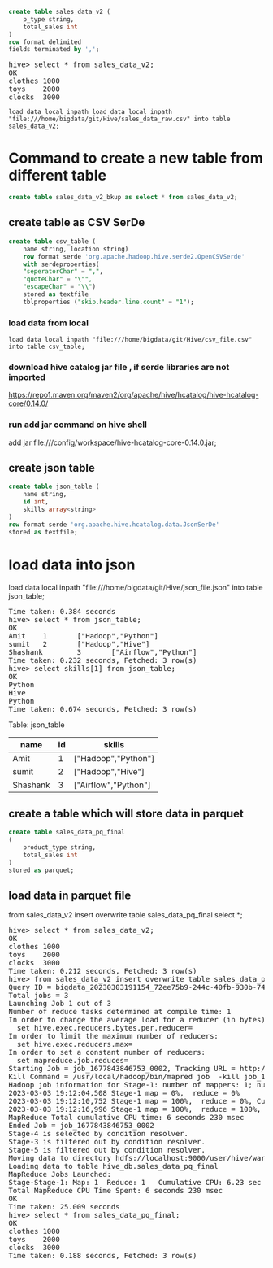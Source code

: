```sql
create table sales_data_v2 (
    p_type string,
    total_sales int
)
row format delimited
fields terminated by ',';
```
<pre>
hive> select * from sales_data_v2;
OK
clothes 1000
toys    2000
clocks  3000
</pre>

```
load data local inpath load data local inpath "file:///home/bigdata/git/Hive/sales_data_raw.csv" into table sales_data_v2;
```
# Command to create a new table from different table
```sql
create table sales_data_v2_bkup as select * from sales_data_v2;
```

## create table as CSV SerDe

```sql
create table csv_table (
    name string, location string)
    row format serde 'org.apache.hadoop.hive.serde2.OpenCSVSerde'
    with serdeproperties(
    "seperatorChar" = ",",
    "quoteChar" = "\"",
    "escapeChar" = "\\")
    stored as textfile
    tblproperties ("skip.header.line.count" = "1");
```
    
### load data from local
```
load data local inpath "file:///home/bigdata/git/Hive/csv_file.csv" into table csv_table;
```

### download hive catalog jar file , if serde libraries are not imported

https://repo1.maven.org/maven2/org/apache/hive/hcatalog/hive-hcatalog-core/0.14.0/

### run add jar command on hive shell
add jar file:///config/workspace/hive-hcatalog-core-0.14.0.jar;

## create json table

```sql
create table json_table (
    name string,
    id int,
    skills array<string>
)
row format serde 'org.apache.hive.hcatalog.data.JsonSerDe'
stored as textfile;
```
    
# load data into json

load data local inpath "file:///home/bigdata/git/Hive/json_file.json" into table json_table;

<pre>
Time taken: 0.384 seconds
hive> select * from json_table;
OK
Amit    1       ["Hadoop","Python"]
sumit   2       ["Hadoop","Hive"]
Shashank        3       ["Airflow","Python"]
Time taken: 0.232 seconds, Fetched: 3 row(s)
hive> select skills[1] from json_table;
OK
Python
Hive
Python
Time taken: 0.674 seconds, Fetched: 3 row(s)
</pre>

Table: json_table

|name|id|skills|
| - | - | - |
|Amit|1|["Hadoop","Python"]|
|sumit|2|["Hadoop","Hive"]|
|Shashank|3|["Airflow","Python"]|
    
## create a table which will store data in parquet

```sql
create table sales_data_pq_final
(
    product_type string,
    total_sales int
)
stored as parquet;
```
    
## load data in parquet file
from sales_data_v2 insert overwrite table sales_data_pq_final select *;

<pre>
hive> select * from sales_data_v2;
OK
clothes 1000
toys    2000
clocks  3000
Time taken: 0.212 seconds, Fetched: 3 row(s)
hive> from sales_data_v2 insert overwrite table sales_data_pq_final select *;
Query ID = bigdata_20230303191154_72ee75b9-244c-40fb-930b-74cba5e050a7
Total jobs = 3
Launching Job 1 out of 3
Number of reduce tasks determined at compile time: 1
In order to change the average load for a reducer (in bytes):
  set hive.exec.reducers.bytes.per.reducer=<number>
In order to limit the maximum number of reducers:
  set hive.exec.reducers.max=<number>
In order to set a constant number of reducers:
  set mapreduce.job.reduces=<number>
Starting Job = job_1677843846753_0002, Tracking URL = http://shiva-life:8088/proxy/application_1677843846753_0002/
Kill Command = /usr/local/hadoop/bin/mapred job  -kill job_1677843846753_0002
Hadoop job information for Stage-1: number of mappers: 1; number of reducers: 1
2023-03-03 19:12:04,508 Stage-1 map = 0%,  reduce = 0%
2023-03-03 19:12:10,752 Stage-1 map = 100%,  reduce = 0%, Cumulative CPU 3.4 sec
2023-03-03 19:12:16,996 Stage-1 map = 100%,  reduce = 100%, Cumulative CPU 6.23 sec
MapReduce Total cumulative CPU time: 6 seconds 230 msec
Ended Job = job_1677843846753_0002
Stage-4 is selected by condition resolver.
Stage-3 is filtered out by condition resolver.
Stage-5 is filtered out by condition resolver.
Moving data to directory hdfs://localhost:9000/user/hive/warehouse/hive_db.db/sales_data_pq_final/.hive-staging_hive_2023-03-03_19-11-54_581_4215453869683541437-1/-ext-10000
Loading data to table hive_db.sales_data_pq_final
MapReduce Jobs Launched: 
Stage-Stage-1: Map: 1  Reduce: 1   Cumulative CPU: 6.23 sec   HDFS Read: 15048 HDFS Write: 767 SUCCESS
Total MapReduce CPU Time Spent: 6 seconds 230 msec
OK
Time taken: 25.009 seconds
hive> select * from sales_data_pq_final;
OK
clothes 1000
toys    2000
clocks  3000
Time taken: 0.188 seconds, Fetched: 3 row(s)
</pre>
